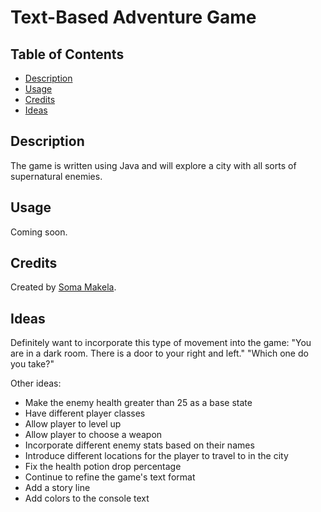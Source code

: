 # Text-Based Adventure Game

## Table of Contents

* [Description](#description)
* [Usage](#usage)
* [Credits](#credits)
* [Ideas](#ideas)

## Description

The game is written using Java and will explore a city with all sorts of supernatural enemies.

## Usage

Coming soon.

## Credits

Created by [Soma Makela](https://github.com/smakela13).

## Ideas

Definitely want to incorporate this type of movement into the game: 
   "You are in a dark room. There is a door to your right and left."
   "Which one do you take?"

   Other ideas:
   - Make the enemy health greater than 25 as a base state
   - Have different player classes
   - Allow player to level up
   - Allow player to choose a weapon
   - Incorporate different enemy stats based on their names
   - Introduce different locations for the player to travel to in the city
   - Fix the health potion drop percentage
   - Continue to refine the game's text format
   - Add a story line
   - Add colors to the console text